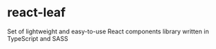 # react-leaf
Set of lightweight and easy-to-use React components library written in TypeScript and SASS
